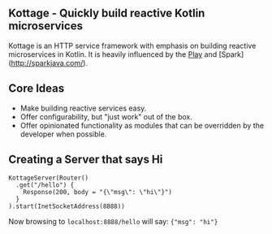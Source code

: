 ## Kottage - Quickly build reactive Kotlin microservices
Kottage is an HTTP service framework with emphasis on building reactive microservices in Kotlin. It is heavily influenced by 
the [Play](https://playframework.com/) and [Spark] (http://sparkjava.com/).

## Core Ideas
* Make building reactive services easy.
* Offer configurability, but "just work" out of the box.
* Offer opinionated functionality as modules that can be overridden by the developer when possible.

## Creating a Server that says Hi
```
KottageServer(Router()
  .get("/hello") {
    Response(200, body = "{\"msg\": \"hi\"}")
  }
).start(InetSocketAddress(8888))
```
Now browsing to `localhost:8888/hello` will say: `{"msg": "hi"}`
